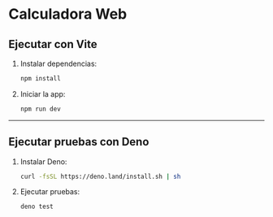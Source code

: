 
# Calculadora Web

## Ejecutar con Vite

1. Instalar dependencias:
   ```bash
   npm install
   ```

2. Iniciar la app:
   ```bash
   npm run dev
   ```

---

## Ejecutar pruebas con Deno

1. Instalar Deno:
   ```bash
   curl -fsSL https://deno.land/install.sh | sh
   ```

2. Ejecutar pruebas:
   ```bash
   deno test
   ```
